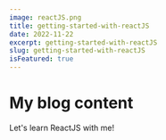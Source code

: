 ```yaml
---
image: reactJS.png
title: getting-started-with-reactJS
date: 2022-11-22
excerpt: getting-started-with-reactJS
slug: getting-started-with-reactJS
isFeatured: true
---
```


# My blog content

Let's learn ReactJS with me!
